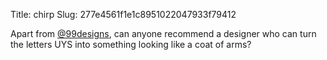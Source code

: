 Title: chirp
Slug: 277e4561f1e1c8951022047933f79412

Apart from <a href="http://twitter.com/99designs">@99designs</a>, can anyone recommend a designer who can turn the letters UYS into something looking like a coat of arms?
